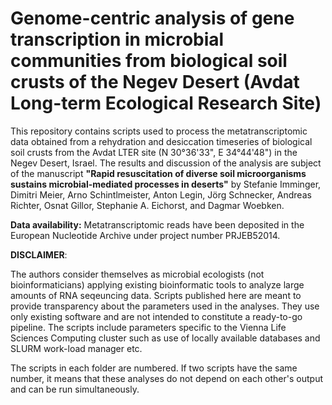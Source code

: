 # Genome-centric analysis of gene transcription in microbial communities from biological soil crusts of the Negev Desert (Avdat Long-term Ecological Research Site)

This repository contains scripts used to process the metatranscriptomic data obtained from a rehydration and desiccation timeseries of biological soil crusts from the Avdat LTER site (N 30°36'33", E 34°44'48") in the Negev Desert, Israel. The results and discussion of the analysis are subject of the manuscript <b>"Rapid resuscitation of diverse soil microorganisms sustains microbial-mediated processes in deserts"</b> by Stefanie Imminger, Dimitri Meier, Arno Schintlmeister, Anton Legin, Jörg Schnecker, Andreas Richter, Osnat Gillor, Stephanie A. Eichorst, and Dagmar Woebken.

<b>Data availability:</b> Metatranscriptomic reads have been deposited in the European Nucleotide Archive under project number PRJEB52014.

<b>DISCLAIMER</b>:

The authors consider themselves as microbial ecologists (not bioinformaticians) applying existing bioinformatic tools to analyze large amounts of RNA seqeuncing data. 
Scripts published here are meant to provide transparency about the parameters used in the analyses. They use only existing software and are not intended to constitute a ready-to-go pipeline. The scripts include parameters specific to the Vienna Life Sciences Computing cluster such as use of locally available databases and SLURM work-load manager etc.

The scripts in each folder are numbered. If two scripts have the same number, it means that these analyses do not depend on each other's output and can be run simultaneously.
